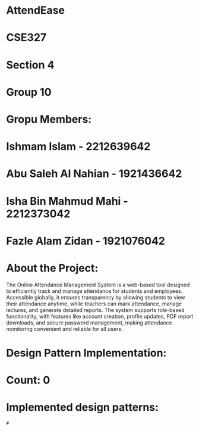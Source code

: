 # AttendEase
# CSE327
# Section 4
# Group 10
# Gropu Members:
  # Ishmam Islam - 2212639642
  # Abu Saleh Al Nahian - 1921436642
  # Isha Bin Mahmud Mahi - 2212373042
  # Fazle Alam Zidan - 1921076042
# About the Project:
The Online Attendance Management System is a web-based tool designed to efficiently track and manage attendance for students and employees. Accessible globally, it ensures transparency by allowing students to view their attendance anytime, while teachers can mark attendance, manage lectures, and generate detailed reports. The system supports role-based functionality, with features like account creation, profile updates, PDF report downloads, and secure password management, making attendance monitoring convenient and reliable for all users.
# Design Pattern Implementation:
  # Count: 0
  # Implemented design patterns:
    #
